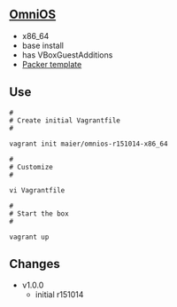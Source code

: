 ## [OmniOS](http://omnios.omniti.com) 

* x86_64
* base install
* has VBoxGuestAdditions
* [Packer template](https://github.com/maier/packer-templates/)

## Use

```
#
# Create initial Vagrantfile
#

vagrant init maier/omnios-r151014-x86_64

#
# Customize
#

vi Vagrantfile

#
# Start the box
#

vagrant up
```


## Changes

* v1.0.0
    * initial r151014

